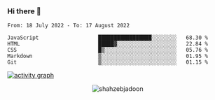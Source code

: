 ### Hi there 👋

<!--START_SECTION:waka-->

```text
From: 18 July 2022 - To: 17 August 2022

JavaScript                   █████████████████░░░░░░░░   68.30 %
HTML                         █████▓░░░░░░░░░░░░░░░░░░░   22.84 %
CSS                          █▒░░░░░░░░░░░░░░░░░░░░░░░   05.76 %
Markdown                     ▒░░░░░░░░░░░░░░░░░░░░░░░░   01.95 %
Git                          ▒░░░░░░░░░░░░░░░░░░░░░░░░   01.15 %
```

<!--END_SECTION:waka-->

<!--
For more information regarding WakaTime, go to https://github.com/athul/waka-readme#new-to-wakatime
-->

[![activity graph](https://activity-graph.herokuapp.com/graph?username=shahzeb-jadoon&custom_title=Shahzeb's%20Activity%20Graph&theme=github-light&hide_border=true)](https://github.com/ashutosh00710/github-readme-activity-graph)

<p align="center"> <img src="https://github-readme-stats.vercel.app/api?username=shahzeb-jadoon&show_icons=true&theme=dracula" alt="shahzebjadoon" />

<!--
**shahzeb-jadoon/shahzeb-jadoon** is a ✨ _special_ ✨ repository because its `README.md` (this file) appears on your GitHub profile.

Here are some ideas to get you started:

- 🔭 I’m currently working on ...
- 🌱 I’m currently learning ...
- 👯 I’m looking to collaborate on ...
- 🤔 I’m looking for help with ...
- 💬 Ask me about ...
- 📫 How to reach me: ...
- 😄 Pronouns: ...
- ⚡ Fun fact: ...
-->
